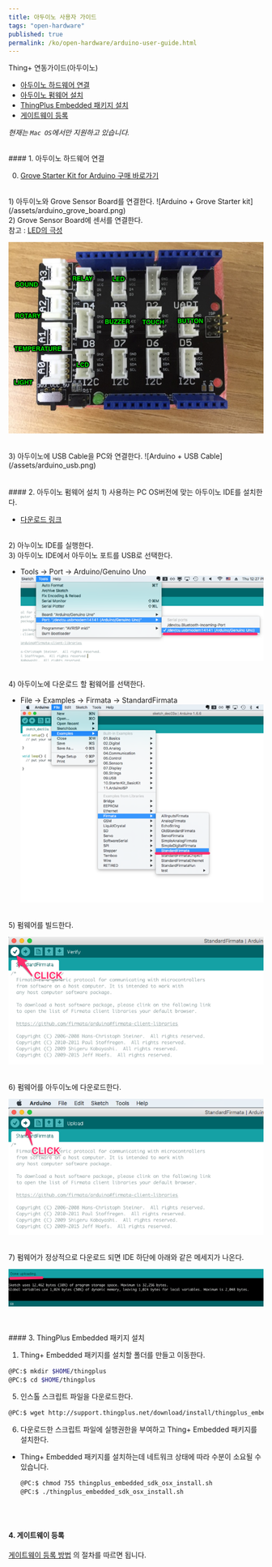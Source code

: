 ```yaml
---
title: 아두이노 사용자 가이드
tags: "open-hardware"
published: true
permalink: /ko/open-hardware/arduino-user-guide.html
---
```


Thing+ 연동가이드(아두이노)<br/>
<div id='id-setting'></div>

* [아두이노 하드웨어 연결](#id-setting)
* [아두이노 펌웨어 설치](#id-firmware)
* [ThingPlus Embedded 패키지 설치](#id-package)
* [게이트웨이 등록](#id-register)


_현재는 `Mac OS`에서만 지원하고 있습니다._

<br/>
#### 1. 아두이노 하드웨어 연결 

0) <a href="https://www.icbanq.com/P005710113/S" target="_blank"> Grove Starter Kit for Arduino 구매 바로가기</a>

<br/>
1) 아두이노와 Grove Sensor Board를 연결한다.
![Arduino + Grove Starter kit](/assets/arduino_grove_board.png)

<br/>
2) Grove Sensor Board에 센서를 연결한다.<br/>
  참고 : <a href="#" class="ledtip" data-tooltip="">LED의 극성</a>

![Arduino + Grove Sensor Board + Sensors](/assets/arduino_sensors.png)

<br/>
3) 아두이노에 USB Cable을 PC와 연결한다.
![Arduino + USB Cable](/assets/arduino_usb.png)

<div id='id-firmware'></div>
<br/><br/>
#### 2. 아두이노 펌웨어 설치
1) 사용하는 PC OS버전에 맞는 아두이노 IDE를 설치한다.

   - <a href="https://www.arduino.cc/en/Main/Software" target="_blank"> 다운로드 링크 </a>

<br/>
2) 아누이노 IDE를 실행한다.


<br/>
3) 아두이노 IDE에서 아두이노 포트를 USB로 선택한다.

   - Tools -> Port -> Arduino/Genuino Uno
![Arduino Select Port](/assets/arduino_ide_select_port.png)

<br/>
4) 아두이노에 다운로드 할 펌웨어를 선택한다.

   - File -> Examples -> Firmata -> StandardFirmata
![Arduino Select Firmware](/assets/arduino_ide_select_firmare.png)

<br/>
5) 펌웨어를 빌드한다.

![Arduino Verify](/assets/arduino_ide_verify.png)

<br/>
6) 펌웨어를 아두이노에 다운로드한다.

![Arduino Download](/assets/arduino_ide_upload.png)

<br/>
7) 펌웨어가 정상적으로 다운로드 되면 IDE 하단에 아래와 같은 메세지가 나온다.

![Arduino Download Success](/assets/arduino_ide_upload_done.png)

<div id='id-package'></div>
<br/><br/>
#### 3. ThingPlus Embedded 패키지 설치

1) Thing+ Embedded 패키지를 설치할 폴더를 만들고 이동한다.

```bash
@PC:$ mkdir $HOME/thingplus
@PC:$ cd $HOME/thingplus
```

5) 인스톨 스크립트 파일을 다운로드한다.

```bash
@PC:$ wget http://support.thingplus.net/download/install/thingplus_embedded_sdk_osx_install.sh
```

6) 다운로드한 스크립트 파일에 실행권한을 부여하고 Thing+ Embedded 패키지를 설치한다.

- Thing+ Embedded 패키지를 설치하는데 네트워크 상태에 따라 수분이 소요될 수 있습니다.

    ```bash
    @PC:$ chmod 755 thingplus_embedded_sdk_osx_install.sh
    @PC:$ ./thingplus_embedded_sdk_osx_install.sh
    ```

<div id='id-register'></div>

<br/><br/>
#### 4. 게이트웨이 등록
[게이트웨이 등록 방법](/ko/user-guide/registration.html#id-gateway) 의 절차를 따르면 됩니다.
